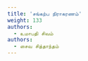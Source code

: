 ```yaml
---
title: 'சங்கற்ப நிராகரணம்'
weight: 133
authors:
  - உமாபதி சிவம்
authors:
  - சைவ சித்தாந்தம்
---
```


